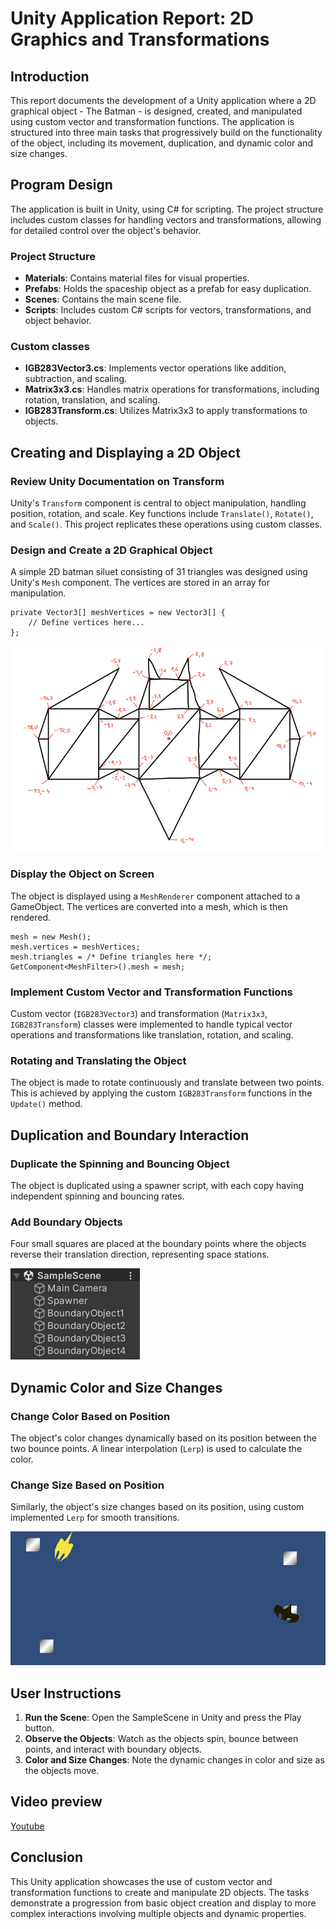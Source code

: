 # Unity Application Report: 2D Graphics and Transformations

## Introduction

This report documents the development of a Unity application where a 2D graphical object - The Batman - is designed, created, and manipulated using custom vector and transformation functions. The application is structured into three main tasks that progressively build on the functionality of the object, including its movement, duplication, and dynamic color and size changes.

## Program Design

The application is built in Unity, using C# for scripting. The project structure includes custom classes for handling vectors and transformations, allowing for detailed control over the object's behavior.

### Project Structure

- **Materials**: Contains material files for visual properties.
- **Prefabs**: Holds the spaceship object as a prefab for easy duplication.
- **Scenes**: Contains the main scene file.
- **Scripts**: Includes custom C# scripts for vectors, transformations, and object behavior.

### Custom classes

- **IGB283Vector3.cs**: Implements vector operations like addition, subtraction, and scaling.
- **Matrix3x3.cs**: Handles matrix operations for transformations, including rotation, translation, and scaling.
- **IGB283Transform.cs**: Utilizes Matrix3x3 to apply transformations to objects.

## Creating and Displaying a 2D Object

### Review Unity Documentation on Transform

Unity's `Transform` component is central to object manipulation, handling position, rotation, and scale. Key functions include `Translate()`, `Rotate()`, and `Scale()`. This project replicates these operations using custom classes.

### Design and Create a 2D Graphical Object

A simple 2D batman siluet consisting of 31 triangles was designed using Unity's `Mesh` component. The vertices are stored in an array for manipulation.

```
private Vector3[] meshVertices = new Vector3[] {
    // Define vertices here...
};
```


![Design](./preview/design.png)

### Display the Object on Screen

The object is displayed using a `MeshRenderer` component attached to a GameObject. The vertices are converted into a mesh, which is then rendered.

```
mesh = new Mesh();
mesh.vertices = meshVertices;
mesh.triangles = /* Define triangles here */;
GetComponent<MeshFilter>().mesh = mesh;
```

### Implement Custom Vector and Transformation Functions

Custom vector (`IGB283Vector3`) and transformation (`Matrix3x3`, `IGB283Transform`) classes were implemented to handle typical vector operations and transformations like translation, rotation, and scaling.

### Rotating and Translating the Object

The object is made to rotate continuously and translate between two points. This is achieved by applying the custom `IGB283Transform` functions in the `Update()` method.

## Duplication and Boundary Interaction

### Duplicate the Spinning and Bouncing Object

The object is duplicated using a spawner script, with each copy having independent spinning and bouncing rates.

### Add Boundary Objects

Four small squares are placed at the boundary points where the objects reverse their translation direction, representing space stations.

![Hierarchy](./preview/hierarchy.png)

## Dynamic Color and Size Changes

### Change Color Based on Position

The object's color changes dynamically based on its position between the two bounce points. A linear interpolation (`Lerp`) is used to calculate the color.

### Change Size Based on Position

Similarly, the object's size changes based on its position, using custom implemented `Lerp` for smooth transitions.

![Game](./preview/game.png)

## User Instructions

1. **Run the Scene**: Open the SampleScene in Unity and press the Play button.
2. **Observe the Objects**: Watch as the objects spin, bounce between points, and interact with boundary objects.
3. **Color and Size Changes**: Note the dynamic changes in color and size as the objects move.

## Video preview

[Youtube](https://youtu.be/0GVzdd1fXsc)

## Conclusion

This Unity application showcases the use of custom vector and transformation functions to create and manipulate 2D objects. The tasks demonstrate a progression from basic object creation and display to more complex interactions involving multiple objects and dynamic properties.
